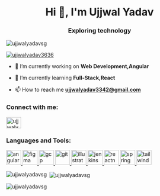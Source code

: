 <h1 align="center">Hi 👋, I'm Ujjwal Yadav</h1>
<h3 align="center">Exploring technology</h3>

<p align="left"> <img src="https://komarev.com/ghpvc/?username=ujjwalyadavsg&label=Profile%20views&color=0e75b6&style=flat" alt="ujjwalyadavsg" /> </p>

<p align="left"> <a href="https://twitter.com/ujjwalyadav3636" target="blank"><img src="https://img.shields.io/twitter/follow/ujjwalyadav3636?logo=twitter&style=for-the-badge" alt="ujjwalyadav3636" /></a> </p>

- 🔭 I’m currently working on **Web Development,Angular**

- 🌱 I’m currently learning **Full-Stack,React**

- 📫 How to reach me **ujjwalyadav3342@gmail.com**

<h3 align="left">Connect with me:</h3>
<p align="left">
<a href="https://twitter.com/ujjwalyadav3636" target="blank"><img align="center" src="https://raw.githubusercontent.com/rahuldkjain/github-profile-readme-generator/master/src/images/icons/Social/twitter.svg" alt="ujjwalyadav3636" height="30" width="40" /></a>
</p>

<h3 align="left">Languages and Tools:</h3>
<p align="left"> <a href="https://angular.io" target="_blank" rel="noreferrer"> <img src="https://angular.io/assets/images/logos/angular/angular.svg" alt="angular" width="40" height="40"/> </a> <a href="https://www.figma.com/" target="_blank" rel="noreferrer"> <img src="https://www.vectorlogo.zone/logos/figma/figma-icon.svg" alt="figma" width="40" height="40"/> </a> <a href="https://cloud.google.com" target="_blank" rel="noreferrer"> <img src="https://www.vectorlogo.zone/logos/google_cloud/google_cloud-icon.svg" alt="gcp" width="40" height="40"/> </a> <a href="https://git-scm.com/" target="_blank" rel="noreferrer"> <img src="https://www.vectorlogo.zone/logos/git-scm/git-scm-icon.svg" alt="git" width="40" height="40"/> </a> <a href="https://www.adobe.com/in/products/illustrator.html" target="_blank" rel="noreferrer"> <img src="https://www.vectorlogo.zone/logos/adobe_illustrator/adobe_illustrator-icon.svg" alt="illustrator" width="40" height="40"/> </a> <a href="https://www.jenkins.io" target="_blank" rel="noreferrer"> <img src="https://www.vectorlogo.zone/logos/jenkins/jenkins-icon.svg" alt="jenkins" width="40" height="40"/> </a> <a href="https://reactnative.dev/" target="_blank" rel="noreferrer"> <img src="https://reactnative.dev/img/header_logo.svg" alt="reactnative" width="40" height="40"/> </a> <a href="https://spring.io/" target="_blank" rel="noreferrer"> <img src="https://www.vectorlogo.zone/logos/springio/springio-icon.svg" alt="spring" width="40" height="40"/> </a> <a href="https://tailwindcss.com/" target="_blank" rel="noreferrer"> <img src="https://www.vectorlogo.zone/logos/tailwindcss/tailwindcss-icon.svg" alt="tailwind" width="40" height="40"/> </a> </p>

<p><img align="left" src="https://github-readme-stats.vercel.app/api/top-langs?username=ujjwalyadavsg&show_icons=true&locale=en&layout=compact" alt="ujjwalyadavsg" /></p>

<p>&nbsp;<img align="center" src="https://github-readme-stats.vercel.app/api?username=ujjwalyadavsg&show_icons=true&locale=en" alt="ujjwalyadavsg" /></p>

<p><img align="center" src="https://github-readme-streak-stats.herokuapp.com/?user=ujjwalyadavsg&" alt="ujjwalyadavsg" /></p>
